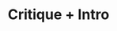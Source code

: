 ---
title: Critique + Intro
week: 5
dates: 
- 2023-02-21
- 2023-02-23
current: true
unit: 1
project: project1
lectures:
- '[Dynamic Use of Data](https://vimeo.com/507303673)'
reading:
- li
day1:
- 'Final Crit: Project 1 (Submit URL on Canvas by 6:59pm)'
- 'See notes on [critique](/activities/critique/)'
day2:
- 'Lynn Kiang CD Lecture Discussion'
- 'Function as Narrative, Reading Discussion Lead: Hannah'
- 'Introduce [Project 2](/projects/project2/)'
- 'Activity: [Data Collection](/activities/data-collection/)'
hw:
- 'Readings + Discussion Questions'
- 'Project 2: Ideas,  Lecture Video'
---